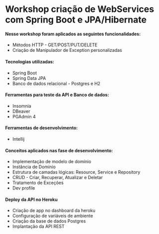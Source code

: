 # Workshop criação de WebServices com Spring Boot e JPA/Hibernate

#### Nesse workshop foram aplicados as seguintes funcionalidades:

* Métodos HTTP - GET/POST/PUT/DELETE
* Criação de Manipulador de Exception personalizadas

#### Tecnologias utilizadas:

* Spring Boot
* Spring Data JPA
* Banco de dados relacional - Postgres e H2

#### Ferramentas para teste da API e Banco de dados:

* Insomnia
* DBeaver
* PGAdmin 4

#### Ferramentas de desenvolvimento:

* Intellij

#### Conceitos aplicados nas fase de desenvolvimento:

* Implementação de modelo de domínio
* Instância de Domínio
* Estrutura de camadas lógicas: Resource, Service e Repository
* CRUD - Criar, Recuperar, Atualizar e Deletar
* Tratamento de Exceções
* Dev profile

#### Deploy da API no Heroku

* Criação de app no dashboard da heroku
* Configuração de variáveis de ambiente
* Criação da base de dados Postgres
* Implantação da API REST

